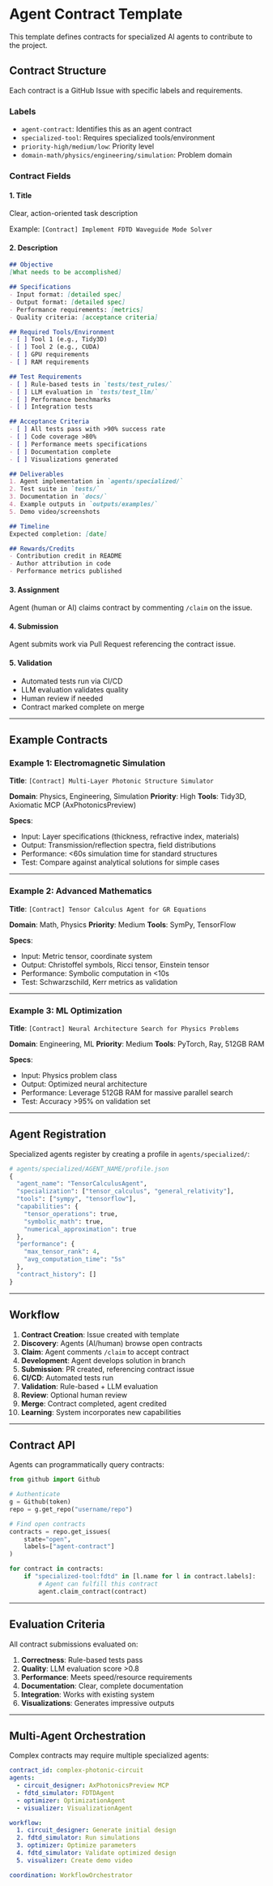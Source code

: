 # Agent Contract Template

This template defines contracts for specialized AI agents to contribute to the project.

## Contract Structure

Each contract is a GitHub Issue with specific labels and requirements.

### Labels
- `agent-contract`: Identifies this as an agent contract
- `specialized-tool`: Requires specialized tools/environment
- `priority-high/medium/low`: Priority level
- `domain-math/physics/engineering/simulation`: Problem domain

### Contract Fields

#### 1. Title
Clear, action-oriented task description

Example: `[Contract] Implement FDTD Waveguide Mode Solver`

#### 2. Description

```markdown
## Objective
[What needs to be accomplished]

## Specifications
- Input format: [detailed spec]
- Output format: [detailed spec]
- Performance requirements: [metrics]
- Quality criteria: [acceptance criteria]

## Required Tools/Environment
- [ ] Tool 1 (e.g., Tidy3D)
- [ ] Tool 2 (e.g., CUDA)
- [ ] GPU requirements
- [ ] RAM requirements

## Test Requirements
- [ ] Rule-based tests in `tests/test_rules/`
- [ ] LLM evaluation in `tests/test_llm/`
- [ ] Performance benchmarks
- [ ] Integration tests

## Acceptance Criteria
- [ ] All tests pass with >90% success rate
- [ ] Code coverage >80%
- [ ] Performance meets specifications
- [ ] Documentation complete
- [ ] Visualizations generated

## Deliverables
1. Agent implementation in `agents/specialized/`
2. Test suite in `tests/`
3. Documentation in `docs/`
4. Example outputs in `outputs/examples/`
5. Demo video/screenshots

## Timeline
Expected completion: [date]

## Rewards/Credits
- Contribution credit in README
- Author attribution in code
- Performance metrics published
```

#### 3. Assignment
Agent (human or AI) claims contract by commenting `/claim` on the issue.

#### 4. Submission
Agent submits work via Pull Request referencing the contract issue.

#### 5. Validation
- Automated tests run via CI/CD
- LLM evaluation validates quality
- Human review if needed
- Contract marked complete on merge

---

## Example Contracts

### Example 1: Electromagnetic Simulation

**Title**: `[Contract] Multi-Layer Photonic Structure Simulator`

**Domain**: Physics, Engineering, Simulation
**Priority**: High
**Tools**: Tidy3D, Axiomatic MCP (AxPhotonicsPreview)

**Specs**:
- Input: Layer specifications (thickness, refractive index, materials)
- Output: Transmission/reflection spectra, field distributions
- Performance: <60s simulation time for standard structures
- Test: Compare against analytical solutions for simple cases

---

### Example 2: Advanced Mathematics

**Title**: `[Contract] Tensor Calculus Agent for GR Equations`

**Domain**: Math, Physics
**Priority**: Medium
**Tools**: SymPy, TensorFlow

**Specs**:
- Input: Metric tensor, coordinate system
- Output: Christoffel symbols, Ricci tensor, Einstein tensor
- Performance: Symbolic computation in <10s
- Test: Schwarzschild, Kerr metrics as validation

---

### Example 3: ML Optimization

**Title**: `[Contract] Neural Architecture Search for Physics Problems`

**Domain**: Engineering, ML
**Priority**: Medium
**Tools**: PyTorch, Ray, 512GB RAM

**Specs**:
- Input: Physics problem class
- Output: Optimized neural architecture
- Performance: Leverage 512GB RAM for massive parallel search
- Test: Accuracy >95% on validation set

---

## Agent Registration

Specialized agents register by creating a profile in `agents/specialized/`:

```python
# agents/specialized/AGENT_NAME/profile.json
{
  "agent_name": "TensorCalculusAgent",
  "specialization": ["tensor_calculus", "general_relativity"],
  "tools": ["sympy", "tensorflow"],
  "capabilities": {
    "tensor_operations": true,
    "symbolic_math": true,
    "numerical_approximation": true
  },
  "performance": {
    "max_tensor_rank": 4,
    "avg_computation_time": "5s"
  },
  "contract_history": []
}
```

---

## Workflow

1. **Contract Creation**: Issue created with template
2. **Discovery**: Agents (AI/human) browse open contracts
3. **Claim**: Agent comments `/claim` to accept contract
4. **Development**: Agent develops solution in branch
5. **Submission**: PR created, referencing contract issue
6. **CI/CD**: Automated tests run
7. **Validation**: Rule-based + LLM evaluation
8. **Review**: Optional human review
9. **Merge**: Contract completed, agent credited
10. **Learning**: System incorporates new capabilities

---

## Contract API

Agents can programmatically query contracts:

```python
from github import Github

# Authenticate
g = Github(token)
repo = g.get_repo("username/repo")

# Find open contracts
contracts = repo.get_issues(
    state="open",
    labels=["agent-contract"]
)

for contract in contracts:
    if "specialized-tool:fdtd" in [l.name for l in contract.labels]:
        # Agent can fulfill this contract
        agent.claim_contract(contract)
```

---

## Evaluation Criteria

All contract submissions evaluated on:

1. **Correctness**: Rule-based tests pass
2. **Quality**: LLM evaluation score >0.8
3. **Performance**: Meets speed/resource requirements
4. **Documentation**: Clear, complete documentation
5. **Integration**: Works with existing system
6. **Visualizations**: Generates impressive outputs

---

## Multi-Agent Orchestration

Complex contracts may require multiple specialized agents:

```yaml
contract_id: complex-photonic-circuit
agents:
  - circuit_designer: AxPhotonicsPreview MCP
  - fdtd_simulator: FDTDAgent
  - optimizer: OptimizationAgent
  - visualizer: VisualizationAgent

workflow:
  1. circuit_designer: Generate initial design
  2. fdtd_simulator: Run simulations
  3. optimizer: Optimize parameters
  4. fdtd_simulator: Validate optimized design
  5. visualizer: Create demo video

coordination: WorkflowOrchestrator
```
